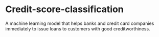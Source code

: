 # Credit-score-classification
A machine learning model that helps banks and credit card companies immediately to issue loans to customers with good creditworthiness.
